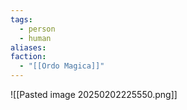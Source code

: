 ```yaml
---
tags:
  - person
  - human
aliases: 
faction:
  - "[[Ordo Magica]]"
---
```

![[Pasted image 20250202225550.png]]
